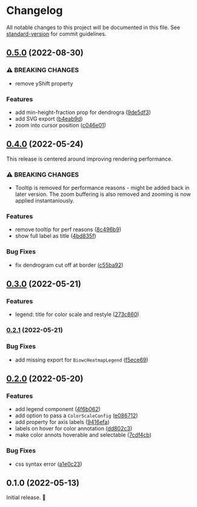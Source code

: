 # Changelog

All notable changes to this project will be documented in this file. See [standard-version](https://github.com/conventional-changelog/standard-version) for commit guidelines.

## [0.5.0](https://github.com/Moomboh/biowc-heatmap/compare/v0.4.0...v0.5.0) (2022-08-30)


### ⚠ BREAKING CHANGES

* remove yShift property

### Features

* add min-height-fraction prop for dendrogra ([9de5df3](https://github.com/Moomboh/biowc-heatmap/commits/9de5df3f4801c6c30b7bb97020c0fb5b0bf19e19))
* add SVG export ([b4eab9d](https://github.com/Moomboh/biowc-heatmap/commits/b4eab9d8a55b3de91b6454300ff8bb06969faaa4))
* zoom into cursor position ([c046e01](https://github.com/Moomboh/biowc-heatmap/commits/c046e012e1aa250d91b4dbb9ec8fe7a033ce6da7))

## [0.4.0](https://github.com/Moomboh/biowc-heatmap/compare/v0.3.0...v0.4.0) (2022-05-24)

This release is centered around improving rendering performance.

### ⚠ BREAKING CHANGES

* Tooltip is removed for performance reasons - might be added back in later version.
  The zoom buffering is also removed and zooming is now applied instantaniously.

### Features

* remove tooltip for perf reasons ([8c496b9](https://github.com/Moomboh/biowc-heatmap/commits/8c496b9a14632b35cffd86e2863e863f6c1769b1))
* show full label as title ([4bd835f](https://github.com/Moomboh/biowc-heatmap/commits/4bd835f377e2752aafd557c082b07bcc013dd938))


### Bug Fixes

* fix dendrogram cut off at border ([c55ba92](https://github.com/Moomboh/biowc-heatmap/commits/c55ba9237ca35f238078b237428dd44e9d1cb81c))

## [0.3.0](https://github.com/Moomboh/biowc-heatmap/compare/v0.2.1...v0.3.0) (2022-05-21)


### Features

* legend: title for color scale and restyle ([273c860](https://github.com/Moomboh/biowc-heatmap/commits/273c8604bd91f435ee0b8666ecab99cdc634ec55))

### [0.2.1](https://github.com/Moomboh/biowc-heatmap/compare/v0.2.0...v0.2.1) (2022-05-21)


### Bug Fixes

* add missing export for `BiowcHeatmapLegend` ([f5ece69](https://github.com/Moomboh/biowc-heatmap/commits/f5ece6995e0191e85c391c51f8f5db701369e494))

## [0.2.0](https://github.com/Moomboh/biowc-heatmap/compare/v0.1.0...v0.2.0) (2022-05-20)


### Features

* add legend component ([4f6b062](https://github.com/Moomboh/biowc-heatmap/commits/4f6b0627c7c9c1cab4f76aa358854290c3a60681))
* add option to pass a `ColorScaleConfig` ([e086712](https://github.com/Moomboh/biowc-heatmap/commits/e0867121fd9ebb8f1495f0c7ca9b511b71ee26d6))
* add property for axis labels ([9416efa](https://github.com/Moomboh/biowc-heatmap/commits/9416efaa3b67957ed3ca8176f3feec4930ffbae9))
* labels on hover for color annotation ([dd802c3](https://github.com/Moomboh/biowc-heatmap/commits/dd802c3ec6a9949776c1bba9ca465790bfd83742))
* make color annots hoverable and selectable ([7cdf4cb](https://github.com/Moomboh/biowc-heatmap/commits/7cdf4cbea5fa5c603e2892e10fd06d979aa06f53))


### Bug Fixes

* css syntax error ([a1e0c23](https://github.com/Moomboh/biowc-heatmap/commits/a1e0c2386c63620679456c36eeb39a920998e16b))

## 0.1.0 (2022-05-13)

Initial release. 🎉
